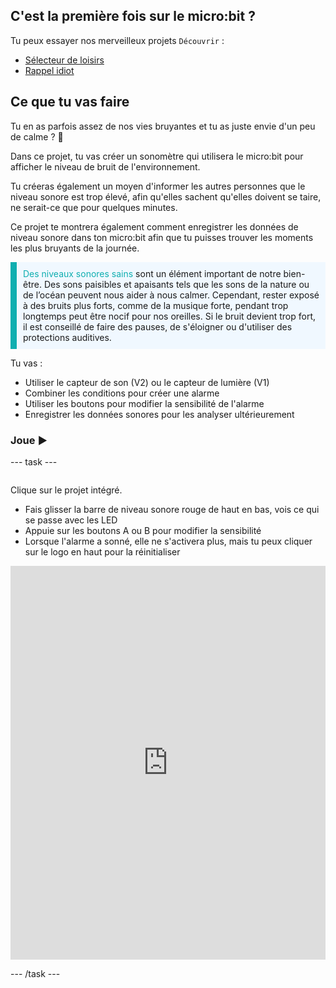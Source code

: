 ## C'est la première fois sur le micro:bit ?

Tu peux essayer nos merveilleux projets `Découvrir` :
- [Sélecteur de loisirs](https://projects.raspberrypi.org/en/projects/hobby-selector)
- [Rappel idiot](https://projects.raspberrypi.org/en/projects/silly-reminder)

## Ce que tu vas faire

Tu en as parfois assez de nos vies bruyantes et tu as juste envie d'un peu de calme ? 🤫

Dans ce projet, tu vas créer un sonomètre qui utilisera le micro:bit pour afficher le niveau de bruit de l'environnement.

Tu créeras également un moyen d'informer les autres personnes que le niveau sonore est trop élevé, afin qu'elles sachent qu'elles doivent se taire, ne serait-ce que pour quelques minutes.

Ce projet te montrera également comment enregistrer les données de niveau sonore dans ton micro:bit afin que tu puisses trouver les moments les plus bruyants de la journée.

<p style="border-left: solid; border-width:10px; border-color: #0faeb0; background-color: aliceblue; padding: 10px;">
 <span style="color: #0faeb0">Des niveaux sonores sains</span> sont un élément important de notre bien-être. Des sons paisibles et apaisants tels que les sons de la nature ou de l’océan peuvent nous aider à nous calmer. Cependant, rester exposé à des bruits plus forts, comme de la musique forte, pendant trop longtemps peut être nocif pour nos oreilles. Si le bruit devient trop fort, il est conseillé de faire des pauses, de s'éloigner ou d'utiliser des protections auditives.
</p>

Tu vas :
+ Utiliser le capteur de son (V2) ou le capteur de lumière (V1)
+ Combiner les conditions pour créer une alarme
+ Utiliser les boutons pour modifier la sensibilité de l'alarme
+ Enregistrer les données sonores pour les analyser ultérieurement

### Joue ▶️

--- task ---

<div style="display: flex; flex-wrap: wrap">
<div style="flex-basis: 175px; flex-grow: 1">  

Clique sur le projet intégré.

+ Fais glisser la barre de niveau sonore rouge de haut en bas, vois ce qui se passe avec les LED 
+ Appuie sur les boutons A ou B pour modifier la sensibilité
+ Lorsque l'alarme a sonné, elle ne s'activera plus, mais tu peux cliquer sur le logo en haut pour la réinitialiser

<div style="position:relative;height:0;padding-bottom:125%;overflow:hidden;"><iframe style="position:absolute;top:0;left:0;width:100%;height:100%;" src="https://makecode.microbit.org/---run?id=_h86K9q8Yb49s" allowfullscreen="allowfullscreen" sandbox="allow-popups allow-forms allow-scripts allow-same-origin" frameborder="0"></iframe></div>

</div>
</div>

--- /task ---
